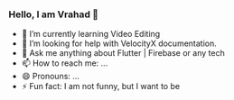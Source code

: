 ### Hello, I am Vrahad 👋

<!-- - 🔭 I’m currently working on ... -->
- 🌱 I’m currently learning Video Editing
- 🤔 I’m looking for help with VelocityX documentation.
- 💬 Ask me anything about Flutter | Firebase or any tech
- 📫 How to reach me: ...
- 😄 Pronouns: ...
- ⚡ Fun fact: I am not funny, but I want to be
